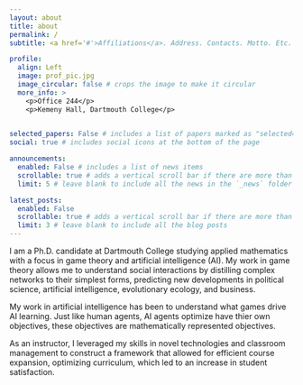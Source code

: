 ```yaml
---
layout: about
title: about
permalink: /
subtitle: <a href='#'>Affiliations</a>. Address. Contacts. Motto. Etc.

profile:
  align: Left
  image: prof_pic.jpg
  image_circular: false # crops the image to make it circular
  more_info: >
    <p>Office 244</p>
    <p>Kemeny Hall, Dartmouth College</p>
    

selected_papers: False # includes a list of papers marked as "selected={true}"
social: true # includes social icons at the bottom of the page

announcements:
  enabled: False # includes a list of news items
  scrollable: true # adds a vertical scroll bar if there are more than 3 news items
  limit: 5 # leave blank to include all the news in the `_news` folder

latest_posts:
  enabled: False
  scrollable: true # adds a vertical scroll bar if there are more than 3 new posts items
  limit: 3 # leave blank to include all the blog posts
---
```


I am a Ph.D. candidate at Dartmouth College studying applied mathematics with a focus in game theory and artificial intelligence (AI). My work in game theory allows me to understand social interactions by distilling complex networks to their simplest forms, predicting new developments in political science, artificial intelligence, evolutionary ecology, and business.

My work in artificial intelligence has been to understand what games drive AI learning. Just like human agents, AI agents optimize have thier own objectives, these objectives are mathematically represented objectives. 

As an instructor, I leveraged my skills in novel technologies and classroom management to construct a framework that allowed for efficient course expansion, optimizing curriculum, which led to an increase in student satisfaction.
﻿
 

